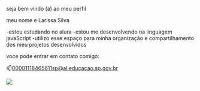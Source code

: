 seja bem vindo (a) ao meu perfil

meu nome e Larissa Silva

-estou estudando no alura
-estou me desenvolvendo na linguagem javaScript
-utilizo esse espaço para minha organização e compartilhamento dos meu projetos desenvolvidos

voce pode entrar em contato comigo:

📫00001118465611sp@al.educacao.sp.gov.br

![](https://tenor.com/pt-PT/view/shy-dog-dog-shy-dog-shoes-martian-shy-gif-10611534617383883284)

